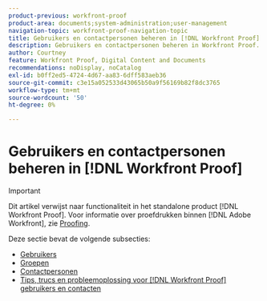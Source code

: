 ```yaml
---
product-previous: workfront-proof
product-area: documents;system-administration;user-management
navigation-topic: workfront-proof-navigation-topic
title: Gebruikers en contactpersonen beheren in [!DNL Workfront Proof]
description: Gebruikers en contactpersonen beheren in Workfront Proof.
author: Courtney
feature: Workfront Proof, Digital Content and Documents
recommendations: noDisplay, noCatalog
exl-id: b0ff2ed5-4724-4d67-aa83-6dff583aeb36
source-git-commit: c3e15a052533d43065b50a9f56169b82f8dc3765
workflow-type: tm+mt
source-wordcount: '50'
ht-degree: 0%

---
```


# Gebruikers en contactpersonen beheren in [!DNL Workfront Proof]

>[!IMPORTANT]
>
>Dit artikel verwijst naar functionaliteit in het standalone product [!DNL Workfront Proof]. Voor informatie over proefdrukken binnen [!DNL Adobe Workfront], zie [Proofing](../../review-and-approve-work/proofing/proofing.md).

Deze sectie bevat de volgende subsecties:

* [Gebruikers](../../workfront-proof/wp-mnguserscontacts/users/users.md)
* [Groepen](../../workfront-proof/wp-mnguserscontacts/groups/groups.md)
* [Contactpersonen](../../workfront-proof/wp-mnguserscontacts/contacts/contacts.md)
* [Tips, trucs en probleemoplossing voor [!DNL Workfront Proof] gebruikers en contacten](../../workfront-proof/wp-mnguserscontacts/tips-tricks-and-troubleshooting/tips-tricks-troubleshooting-wfproof.md)
